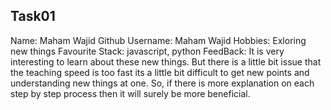 ## Task01 

Name: Maham Wajid
Github Username: Maham Wajid
Hobbies: Exloring new things
Favourite Stack: javascript, python
FeedBack: It is very interesting to learn about these new things.
          But there is a little bit issue that the teaching speed is too fast its a little bit difficult to get new points and understanding new things at one. So, if there is more explanation on each step by step process then it will surely be more beneficial.